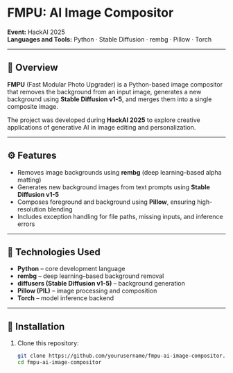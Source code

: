 # FMPU: AI Image Compositor

**Event:** HackAI 2025  
**Languages and Tools:** Python · Stable Diffusion · rembg · Pillow · Torch  

---

## 📄 Overview
**FMPU** (Fast Modular Photo Upgrader) is a Python-based image compositor that removes the background from an input image, generates a new background using **Stable Diffusion v1-5**, and merges them into a single composite image.  

The project was developed during **HackAI 2025** to explore creative applications of generative AI in image editing and personalization.

---

## ⚙️ Features
- Removes image backgrounds using **rembg** (deep learning–based alpha matting)  
- Generates new background images from text prompts using **Stable Diffusion v1-5**  
- Composes foreground and background using **Pillow**, ensuring high-resolution blending  
- Includes exception handling for file paths, missing inputs, and inference errors  

---

## 🧠 Technologies Used
- **Python** – core development language  
- **rembg** – deep learning–based background removal  
- **diffusers (Stable Diffusion v1-5)** – background generation  
- **Pillow (PIL)** – image processing and composition  
- **Torch** – model inference backend  

---

## 🚀 Installation

1. Clone this repository:
   ```bash
   git clone https://github.com/yourusername/fmpu-ai-image-compositor.git
   cd fmpu-ai-image-compositor
